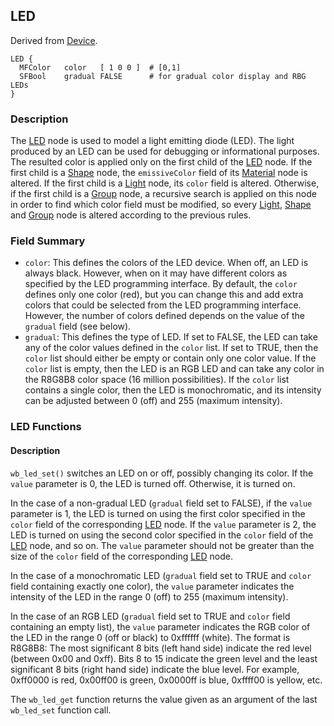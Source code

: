 ## LED

Derived from [Device](reference/device.md#device).

```
LED {
  MFColor   color   [ 1 0 0 ]  # [0,1]
  SFBool    gradual FALSE      # for gradual color display and RBG LEDs
}
```

### Description

The [LED](reference/led.md#led) node is used to model a light emitting diode
(LED). The light produced by an LED can be used for debugging or informational
purposes. The resulted color is applied only on the first child of the
[LED](reference/led.md#led) node. If the first child is a
[Shape](reference/shape.md#shape) node, the `emissiveColor` field of its
[Material](reference/material.md#material) node is altered. If the first child
is a [Light](reference/light.md#light) node, its `color` field is altered.
Otherwise, if the first child is a [Group](reference/group.md#group) node, a
recursive search is applied on this node in order to find which color field must
be modified, so every [Light](reference/light.md#light),
[Shape](reference/shape.md#shape) and [Group](reference/group.md#group) node is
altered according to the previous rules.

### Field Summary

- `color`: This defines the colors of the LED device. When off, an LED is always
black. However, when on it may have different colors as specified by the LED
programming interface. By default, the `color` defines only one color (red), but
you can change this and add extra colors that could be selected from the LED
programming interface. However, the number of colors defined depends on the
value of the `gradual` field (see below).
- `gradual`: This defines the type of LED. If set to FALSE, the LED can take any
of the color values defined in the `color` list. If set to TRUE, then the
`color` list should either be empty or contain only one color value. If the
`color` list is empty, then the LED is an RGB LED and can take any color in the
R8G8B8 color space (16 million possibilities). If the `color` list contains a
single color, then the LED is monochromatic, and its intensity can be adjusted
between 0 (off) and 255 (maximum intensity).

### LED Functions

#### Description

`wb_led_set()` switches an LED on or off, possibly changing its color. If the
`value` parameter is 0, the LED is turned off. Otherwise, it is turned on.

In the case of a non-gradual LED (`gradual` field set to FALSE), if the `value`
parameter is 1, the LED is turned on using the first color specified in the
`color` field of the corresponding [LED](reference/led.md#led) node. If the
`value` parameter is 2, the LED is turned on using the second color specified in
the `color` field of the [LED](reference/led.md#led) node, and so on. The
`value` parameter should not be greater than the size of the `color` field of
the corresponding [LED](reference/led.md#led) node.

In the case of a monochromatic LED (`gradual` field set to TRUE and `color`
field containing exactly one color), the `value` parameter indicates the
intensity of the LED in the range 0 (off) to 255 (maximum intensity).

In the case of an RGB LED (`gradual` field set to TRUE and `color` field
containing an empty list), the `value` parameter indicates the RGB color of the
LED in the range 0 (off or black) to 0xffffff (white). The format is R8G8B8: The
most significant 8 bits (left hand side) indicate the red level (between 0x00
and 0xff). Bits 8 to 15 indicate the green level and the least significant 8
bits (right hand side) indicate the blue level. For example, 0xff0000 is red,
0x00ff00 is green, 0x0000ff is blue, 0xffff00 is yellow, etc.

The `wb_led_get` function returns the value given as an argument of the last
`wb_led_set` function call.

